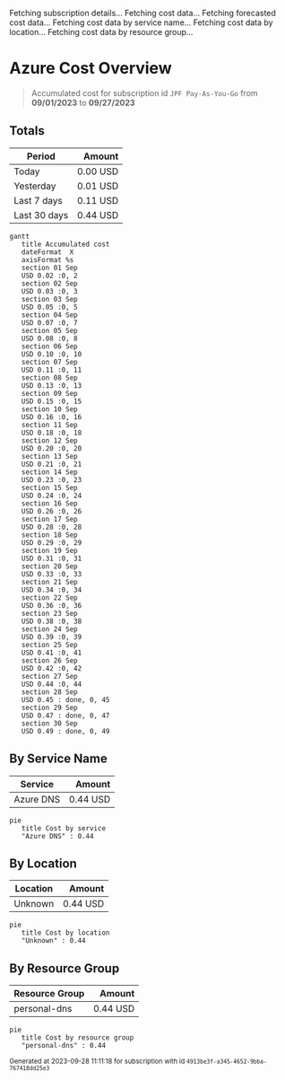 Fetching subscription details...
Fetching cost data...
Fetching forecasted cost data...
Fetching cost data by service name...
Fetching cost data by location...
Fetching cost data by resource group...
# Azure Cost Overview

> Accumulated cost for subscription id `JPF Pay-As-You-Go` from **09/01/2023** to **09/27/2023**

## Totals

|Period|Amount|
|---|---:|
|Today|0.00 USD|
|Yesterday|0.01 USD|
|Last 7 days|0.11 USD|
|Last 30 days|0.44 USD|

```mermaid
gantt
   title Accumulated cost
   dateFormat  X
   axisFormat %s
   section 01 Sep
   USD 0.02 :0, 2
   section 02 Sep
   USD 0.03 :0, 3
   section 03 Sep
   USD 0.05 :0, 5
   section 04 Sep
   USD 0.07 :0, 7
   section 05 Sep
   USD 0.08 :0, 8
   section 06 Sep
   USD 0.10 :0, 10
   section 07 Sep
   USD 0.11 :0, 11
   section 08 Sep
   USD 0.13 :0, 13
   section 09 Sep
   USD 0.15 :0, 15
   section 10 Sep
   USD 0.16 :0, 16
   section 11 Sep
   USD 0.18 :0, 18
   section 12 Sep
   USD 0.20 :0, 20
   section 13 Sep
   USD 0.21 :0, 21
   section 14 Sep
   USD 0.23 :0, 23
   section 15 Sep
   USD 0.24 :0, 24
   section 16 Sep
   USD 0.26 :0, 26
   section 17 Sep
   USD 0.28 :0, 28
   section 18 Sep
   USD 0.29 :0, 29
   section 19 Sep
   USD 0.31 :0, 31
   section 20 Sep
   USD 0.33 :0, 33
   section 21 Sep
   USD 0.34 :0, 34
   section 22 Sep
   USD 0.36 :0, 36
   section 23 Sep
   USD 0.38 :0, 38
   section 24 Sep
   USD 0.39 :0, 39
   section 25 Sep
   USD 0.41 :0, 41
   section 26 Sep
   USD 0.42 :0, 42
   section 27 Sep
   USD 0.44 :0, 44
   section 28 Sep
   USD 0.45 : done, 0, 45
   section 29 Sep
   USD 0.47 : done, 0, 47
   section 30 Sep
   USD 0.49 : done, 0, 49
```

## By Service Name

|Service|Amount|
|---|---:|
|Azure DNS|0.44 USD|

```mermaid
pie
   title Cost by service
   "Azure DNS" : 0.44
```

## By Location

|Location|Amount|
|---|---:|
|Unknown|0.44 USD|

```mermaid
pie
   title Cost by location
   "Unknown" : 0.44
```

## By Resource Group

|Resource Group|Amount|
|---|---:|
|personal-dns|0.44 USD|

```mermaid
pie
   title Cost by resource group
   "personal-dns" : 0.44
```

<sup>Generated at 2023-09-28 11:11:18 for subscription with id `4913be3f-a345-4652-9bba-767418dd25e3`</sup>
